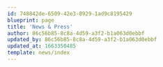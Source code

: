 ```yaml
---
id: 748842de-6509-42e3-8929-1ad9c8195429
blueprint: page
title: 'News & Press'
author: 86c56b85-8c8a-4d59-a3f2-b1a063d0ebbf
updated_by: 86c56b85-8c8a-4d59-a3f2-b1a063d0ebbf
updated_at: 1663350485
template: news/index
---
```

